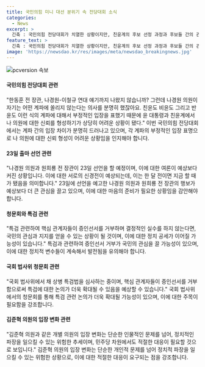 ```yaml
---
title: 국민의힘 미니 대선 분위기 속 전당대회 소식
categories:
  - News
excerpt: >
  긴축 : 국민의힘 전당대회가 치열한 상황이지만, 친윤계의 후보 선정 과정과 후보들 간의 관계에서 남북차원으로 여러 변수가 존재함. 23일에 출마 선언하는 후보들의 행보도 주목받고 있으며, 국민의힘 내부의 변화와 정책 갈등 등에 대한 최신 소식을 엿볼 필요가 있음. (150자)
feature_text: >
  긴축 : 국민의힘 전당대회가 치열한 상황이지만, 친윤계의 후보 선정 과정과 후보들 간의 관계에서 남북차원으로 여러 변수가 존재함. 23일에 출마 선언하는 후보들의 행보도 주목받고 있으며, 국민의힘 내부의 변화와 정책 갈등 등에 대한 최신 소식을 엿볼 필요가 있음. (150자)
image: 'https://newsdao.kr/res/images/meta/newsdao_breakingnews.jpg'
---
```


<p><img src="https://newsdao.kr/res/images/meta/newsdao_breakingnews.jpg" alt="pcversion 속보" /></p>

<h4>국민의힘 전당대회 관련</h4>

<p>"한동훈 전 장관, 나경원-이철규 연대 얘기까지 나왔지 않습니까? 그런데 나경원 의원이 자기는 어떤 계파에 쏠리지 않는다는 의사를 분명히 했잖아요. 친윤도 비윤도 그리고 반윤도 이런 식의 계파에 대해서 부정적인 입장을 표했기 때문에 윤 대통령과 친윤계에서 나 의원에 대한 신뢰를 형성하기가 상당히 어려운 상황이 됐다."
이번 국민의힘 전당대회에서는 계파 간의 입장 차이가 분명히 드러나고 있으며, 각 계파의 부정적인 입장 표명으로 나 의원에 대한 신뢰 형성이 어려운 상황임을 인지해야 합니다.</p>

<h4>23일 출마 선언 관련</h4>

<p>"나경원 의원과 원희룡 전 장관이 23일 선언을 할 예정이며, 이에 대한 여론이 예상보다 커진 상황입니다. 이에 대한 서로의 신경전이 예상되는데, 이는 한 달 전이면 지금 할 때가 됐음을 의미합니다."
23일에 선언을 예고한 나경원 의원과 원희룡 전 장관의 행보가 예상보다 더 큰 관심을 끌고 있으며, 이에 대한 마음의 준비가 필요한 상황임을 감안해야 합니다.</p>

<h4>청문회와 특검 관련</h4>

<p>"특검 관련하여 핵심 관계자들이 증인선서를 거부하며 결정적인 실수를 하지 않는다면, 국민의 관심과 지지를 얻을 수 있는 상황이 될 것이며, 이에 대한 정치 공세가 이어질 가능성이 있습니다."
특검과 관련하여 증인선서 거부가 국민의 관심을 끌 가능성이 있으며, 이에 대한 정치적 변수들이 계속해서 발전됨을 유의해야 합니다.</p>

<h4>국회 법사위 청문회 관련</h4>

<p>"국회 법사위에서 채 상병 특검법을 심사하는 중이며, 핵심 관계자들이 증인선서를 거부함으로써 특검에 대한 논의가 더욱 확대될 수 있음을 예상할 수 있습니다."
국회 법사위에서의 청문회를 통해 특검 관련 논의가 더욱 확대될 가능성이 있으며, 이에 대한 주목이 필요함을 강조합니다.</p>

<h4>김준혁 의원의 입장 변화 관련</h4>

<p>"김준혁 의원과 같은 개별 의원의 입장 변화는 단순한 인물적인 문제를 넘어, 정치적인 파장을 일으킬 수 있는 위험한 추세이며, 민주당 차원에서도 적절한 대응이 필요할 것으로 보입니다."
김준혁 의원의 입장 변화는 단순한 개인적 문제를 넘어 정치적 파장을 일으킬 수 있는 위험한 상황으로, 이에 대한 적절한 대응이 요구되는 점을 강조합니다.</p>

